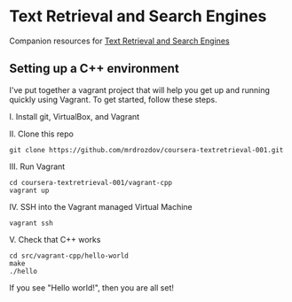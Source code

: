 # Text Retrieval and Search Engines

Companion resources for [Text Retrieval and Search Engines](https://class.coursera.org/textretrieval-001)

## Setting up a C++ environment

I've put together a vagrant project that will help you get up and running quickly using Vagrant. To get started, follow these steps.

I. Install git, VirtualBox, and Vagrant

II. Clone this repo

```
git clone https://github.com/mrdrozdov/coursera-textretrieval-001.git
```

III. Run Vagrant

```
cd coursera-textretrieval-001/vagrant-cpp
vagrant up
```

IV. SSH into the Vagrant managed Virtual Machine

```
vagrant ssh
```

V. Check that C++ works

```
cd src/vagrant-cpp/hello-world
make
./hello
```

If you see "Hello world!", then you are all set!
